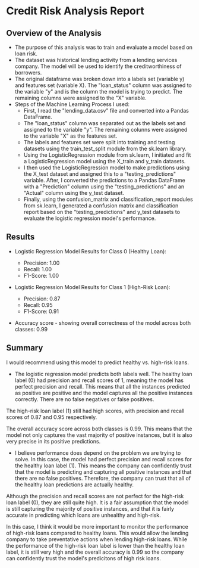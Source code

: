 # Credit Risk Analysis Report

## Overview of the Analysis

* The purpose of this analysis was to train and evaluate a model based on loan risk. 
* The dataset was historical lending activity from a lending services company. The model will be used to identify the creditworthiness of borrowers. 
* The original dataframe was broken down into a labels set (variable y) and features set (variable X). The "loan_status" column was assigned to the variable "y" and is the column the model is trying to predict. The remaining columns were assigned to the "X" variable. 
* Steps of the Machine Learning Process I used:
    * First, I read the "lending_data.csv" file and converted into a Pandas DataFrame.
    * The "loan_status" column was separated out as the labels set and assigned to the variable "y". The remaining colunns were assigned to the variable "X" as the features set. 
    * The labels and features set were split into training and testing datasets using the train_test_split module from the sk.learn library.
    * Using the LogisticRegression module from sk.learn, I initiated and fit a LogisticRegression model using the X_train and y_train datasets.
    * I then used the LogisticRegression model to make predictions using the X_test dataset and assigned this to a "testing_predictions" variable. After, I converted the predictions to a Pandas DataFrame with a "Prediction" column using the "testing_predictions" and an "Actual" column using the y_test dataset. 
    * Finally, using the confusion_matrix and classification_report modules from sk.learn, I generated a confusion matrix and classification report based on the "testing_predictions" and y_test datasets to evaluate the logistic regression model's performance. 

## Results

* Logistic Regression Model Results for Class 0 (Healthy Loan):
    * Precision: 1.00
    * Recall: 1.00
    * F1-Score: 1.00
    
* Logistic Regression Model Results for Class 1 (High-Risk Loan): 
    * Precision: 0.87
    * Recall: 0.95
    * F1-Score: 0.91
    
* Accuracy score - showing overall correctness of the model across both classes: 0.99

## Summary

I would recommend using this model to predict healthy vs. high-risk loans. 

* The logistic regression model predicts both labels well. The healthy loan label (0) had precision and recall scores of 1, meaning the model has perfect precision and recall. This means that all the instances predicted as positive are positive and the model captures all the positive instances correctly. There are no false negatives or false positives. 

The high-risk loan label (1) still had high scores, with precision and recall scores of 0.87 and 0.95 respectively. 

The overall accuracy score across both classes is 0.99. This means that the model not only captures the vast majority of positive instances, but it is also very precise in its positive predictions. 

* I believe performance does depend on the problem we are trying to solve. In this case, the model had perfect precision and recall scores for the healthy loan label (1). This means the company can confidently trust that the model is predicting and capturing all positive instances and that there are no false positives. Therefore, the company can trust that all of the healthy loan predictions are actually healthy. 

Although the precision and recall scores are not perfect for the high-risk loan label (0), they are still quite high. It is a fair assumption that the model is still capturing the majority of positive instances, and that it is fairly accurate in predicting which loans are unhealthy and high-risk. 

In this case, I think it would be more important to monitor the performance of high-risk loans compared to healthy loans. This would allow the lending company to take preventative actions when lending high-risk loans. While the performance of the high-risk loan label is lower than the healthy loan label, it is still very high and the overall accuracy is 0.99 so the company can confidently trust the model's predicitons of high risk loans. 



